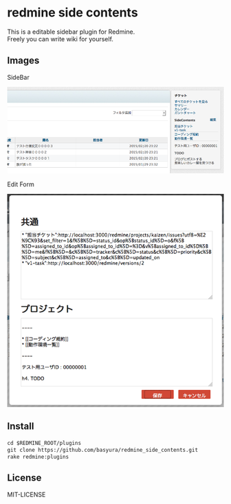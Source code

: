 # redmine side contents

This is a editable sidebar plugin for Redmine.  
Freely you can write wiki for yourself.

## Images

SideBar

![side](https://raw.githubusercontent.com/basyura/redmine_side_contents/master/images/side.png) 

Edit Form

![form](https://raw.githubusercontent.com/basyura/redmine_side_contents/master/images/form.png) 

## Install

```
cd $REDMINE_ROOT/plugins
git clone https://github.com/basyura/redmine_side_contents.git
rake redmine:plugins
```

## License

MIT-LICENSE
